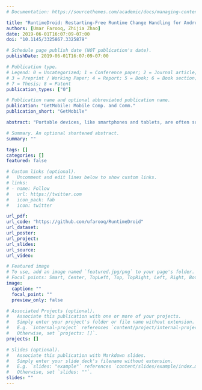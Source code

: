 ```yaml
---
# Documentation: https://sourcethemes.com/academic/docs/managing-content/

title: "RuntimeDroid: Restarting-Free Runtime Change Handling for Android Apps"
authors: [Umar Farooq, Zhijia Zhao]
date: 2019-06-01T16:07:09-07:00
doi: "10.1145/3325867.3325879"

# Schedule page publish date (NOT publication's date).
publishDate: 2019-06-01T16:07:09-07:00

# Publication type.
# Legend: 0 = Uncategorized; 1 = Conference paper; 2 = Journal article;
# 3 = Preprint / Working Paper; 4 = Report; 5 = Book; 6 = Book section;
# 7 = Thesis; 8 = Patent
publication_types: ["0"]

# Publication name and optional abbreviated publication name.
publication: "GetMobile: Mobile Comp. and Comm."
publication_short: "GetMobile"

abstract: "Portable devices, like smartphones and tablets, are often subject to higher frequency of configuration changes, such as screen orientation changes, screen resizing, keyboard attachments, and language switching. Since the changes can happen at runtime while users interact with the devices, they are referred to as runtime changes. Recent studies have shown that runtime changes happen regularly as users operate their apps. For example, on average, users change the orientation of their devices every five minutes accumulatively over sessions of the same app [1]. For multilingual or tablet users, changing the language setting or attaching an external keyboard is often desired. As newer versions of Android systems with multiwindow supports are adopted, it is projected that runtime changes will happen more frequently. Each time a user drags the boundary between two split windows, a runtime change would be triggered."

# Summary. An optional shortened abstract.
summary: ""

tags: []
categories: []
featured: false

# Custom links (optional).
#   Uncomment and edit lines below to show custom links.
# links:
# - name: Follow
#   url: https://twitter.com
#   icon_pack: fab
#   icon: twitter

url_pdf:
url_code: "https://github.com/ufarooq/RuntimeDroid"
url_dataset:
url_poster:
url_project:
url_slides:
url_source:
url_video:

# Featured image
# To use, add an image named `featured.jpg/png` to your page's folder. 
# Focal points: Smart, Center, TopLeft, Top, TopRight, Left, Right, BottomLeft, Bottom, BottomRight.
image:
  caption: ""
  focal_point: ""
  preview_only: false

# Associated Projects (optional).
#   Associate this publication with one or more of your projects.
#   Simply enter your project's folder or file name without extension.
#   E.g. `internal-project` references `content/project/internal-project/index.md`.
#   Otherwise, set `projects: []`.
projects: []

# Slides (optional).
#   Associate this publication with Markdown slides.
#   Simply enter your slide deck's filename without extension.
#   E.g. `slides: "example"` references `content/slides/example/index.md`.
#   Otherwise, set `slides: ""`.
slides: ""
---
```

